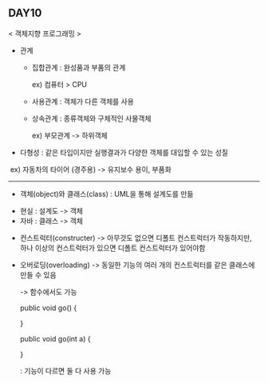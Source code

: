 ## DAY10

< 객체지향 프로그래밍 >

- 관계

  + 집합관계 : 완성품과 부품의 관계

    ex) 컴퓨터 > CPU

  + 사용관계 : 객체가 다른 객체를 사용

  + 상속관계 : 종류객체와 구체적인 사물객체

    ex) 부모관계 -> 하위객체

- 다형성 : 같은 타입이지만 실행결과가 다양한 객체를 대입할 수 있는 성질

​	ex) 자동차의 타이어 (경주용) -> 유지보수 용이, 부품화

---

-  객체(object)와 클래스(class)  : UML을 통해 설계도를 만듦
  + 현실 : 설계도 -> 객체
  + 자바 : 클래스 -> 객체

- 컨스트럭터(constructer) -> 아무것도 없으면 디폴트 컨스트럭터가 작동하지만, 하나 이상의 컨스트럭터가 있으면 디폴트 컨스트럭터가 있어야함

- 오버로딩(overloading) -> 동일한 기능의 여러 개의 컨스트럭터를 같은 클래스에 만들 수 있음 

  -> 함수에서도 가능 

  public void go() {

  } 

  public void go(int a) {

  }

  : 기능이 다르면 둘 다 사용 가능

